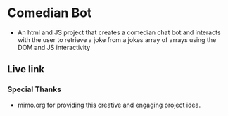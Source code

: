 # Comedian Bot

* An html and JS project that creates a comedian chat bot and interacts with the user to retrieve a joke from a jokes array of arrays using the DOM and JS interactivity

## Live link

### Special Thanks

* mimo.org for providing this creative and engaging project idea.
